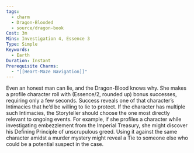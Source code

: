 ```yaml
---
tags:
  - charm
  - Dragon-Blooded
  - source/dragon-book
Cost: 3m
Mins: Investigation 4, Essence 3
Type: Simple
Keywords:
  - Earth
Duration: Instant
Prerequisite Charms:
  - "[[Heart-Maze Navigation]]"
---
```

Even an honest man can lie, and the Dragon-Blood knows why. She makes a profile character roll with (Essence/2, rounded up) bonus successes, requiring only a few seconds. Success reveals one of that character’s Intimacies that he’d be willing to lie to protect. If the character has multiple such Intimacies, the Storyteller should choose the one most directly relevant to ongoing events. For example, if she profiles a character while investigating embezzlement from the Imperial Treasury, she might discover his Defining Principle of unscrupulous greed. Using it against the same character amidst a murder mystery might reveal a Tie to someone else who could be a potential suspect in the case.